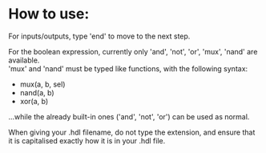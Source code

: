 # How to use:

For inputs/outputs, type 'end' to move to the next step.

For the boolean expression, currently only 'and', 'not', 'or', 'mux', 'nand' are available.  
'mux' and 'nand' must be typed like functions, with the following syntax:  
* mux(a, b, sel)  
* nand(a, b)  
* xor(a, b)

...while the already built-in ones ('and', 'not', 'or') can be used as normal.

When giving your .hdl filename, do not type the extension, and ensure that it is capitalised exactly how it is in your .hdl file.
